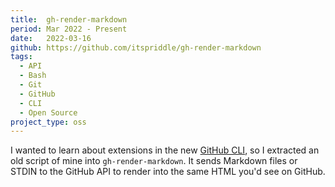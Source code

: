 ```yaml
---
title:  gh-render-markdown
period: Mar 2022 - Present
date:   2022-03-16
github: https://github.com/itspriddle/gh-render-markdown
tags:
  - API
  - Bash
  - Git
  - GitHub
  - CLI
  - Open Source
project_type: oss
---
```


I wanted to learn about extensions in the new [GitHub CLI][1], so I extracted
an old script of mine into `gh-render-markdown`. It sends Markdown files or
STDIN to the GitHub API to render into the same HTML you'd see on GitHub.

[1]: https://cli.github.com
